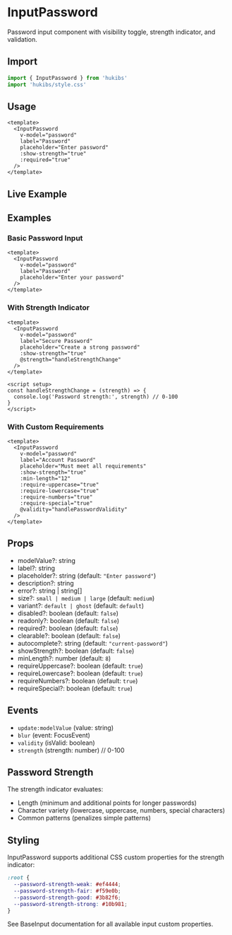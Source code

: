 # InputPassword

Password input component with visibility toggle, strength indicator, and validation.

## Import

```ts
import { InputPassword } from 'hukibs'
import 'hukibs/style.css'
```

## Usage

```vue
<template>
  <InputPassword 
    v-model="password" 
    label="Password"
    placeholder="Enter password"
    :show-strength="true"
    :required="true"
  />
</template>
```

## Live Example

<Example>
  <InputPassword label="Password" placeholder="Enter password" />
  <InputPassword label="With Strength" placeholder="Strong password" :show-strength="true" />
  <InputPassword label="Disabled" disabled />
  <InputPassword label="With Error" error="Password is too weak" />
</Example>

## Examples

### Basic Password Input
```vue
<template>
  <InputPassword 
    v-model="password" 
    label="Password"
    placeholder="Enter your password"
  />
</template>
```

### With Strength Indicator
```vue
<template>
  <InputPassword 
    v-model="password" 
    label="Secure Password"
    placeholder="Create a strong password"
    :show-strength="true"
    @strength="handleStrengthChange"
  />
</template>

<script setup>
const handleStrengthChange = (strength) => {
  console.log('Password strength:', strength) // 0-100
}
</script>
```

### With Custom Requirements
```vue
<template>
  <InputPassword 
    v-model="password" 
    label="Account Password"
    placeholder="Must meet all requirements"
    :show-strength="true"
    :min-length="12"
    :require-uppercase="true"
    :require-lowercase="true"
    :require-numbers="true"
    :require-special="true"
    @validity="handlePasswordValidity"
  />
</template>
```

## Props

- modelValue?: string
- label?: string
- placeholder?: string (default: `"Enter password"`)
- description?: string
- error?: string | string[]
- size?: `small | medium | large` (default: `medium`)
- variant?: `default | ghost` (default: `default`)
- disabled?: boolean (default: `false`)
- readonly?: boolean (default: `false`)
- required?: boolean (default: `false`)
- clearable?: boolean (default: `false`)
- autocomplete?: string (default: `"current-password"`)
- showStrength?: boolean (default: `false`)
- minLength?: number (default: `8`)
- requireUppercase?: boolean (default: `true`)
- requireLowercase?: boolean (default: `true`)
- requireNumbers?: boolean (default: `true`)
- requireSpecial?: boolean (default: `true`)

## Events

- `update:modelValue` (value: string)
- `blur` (event: FocusEvent)
- `validity` (isValid: boolean)
- `strength` (strength: number) // 0-100

## Password Strength

The strength indicator evaluates:
- Length (minimum and additional points for longer passwords)
- Character variety (lowercase, uppercase, numbers, special characters)
- Common patterns (penalizes simple patterns)

## Styling

InputPassword supports additional CSS custom properties for the strength indicator:

```css
:root {
  --password-strength-weak: #ef4444;
  --password-strength-fair: #f59e0b;
  --password-strength-good: #3b82f6;
  --password-strength-strong: #10b981;
}
```

See BaseInput documentation for all available input custom properties.